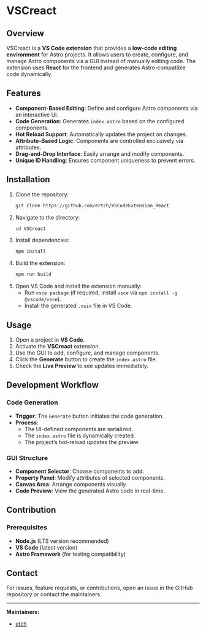 # VSCreact

## Overview
VSCreact is a **VS Code extension** that provides a **low-code editing environment** for Astro projects. It allows users to create, configure, and manage Astro components via a GUI instead of manually editing code. The extension uses **React** for the frontend and generates Astro-compatible code dynamically.

## Features
- **Component-Based Editing**: Define and configure Astro components via an interactive UI.
- **Code Generation**: Generates `index.astro` based on the configured components.
- **Hot Reload Support**: Automatically updates the project on changes.
- **Attribute-Based Logic**: Components are controlled exclusively via attributes.
- **Drag-and-Drop Interface**: Easily arrange and modify components.
- **Unique ID Handling**: Ensures component uniqueness to prevent errors.

## Installation
1. Clone the repository:
   ```sh
   git clone https://github.com/ertch/VSCodeExtension_React
   ```
2. Navigate to the directory:
   ```sh
   cd VSCreact
   ```
3. Install dependencies:
   ```sh
   npm install
   ```
4. Build the extension:
   ```sh
   npm run build
   ```
5. Open VS Code and install the extension manually:
   - Run `vsce package` (if required, install `vsce` via `npm install -g @vscode/vsce`).
   - Install the generated `.vsix` file in VS Code.

## Usage
1. Open a project in **VS Code**.
2. Activate the **VSCreact** extension.
3. Use the GUI to add, configure, and manage components.
4. Click the **Generate** button to create the `index.astro` file.
5. Check the **Live Preview** to see updates immediately.

## Development Workflow
### Code Generation
- **Trigger**: The `Generate` button initiates the code generation.
- **Process**:
  - The UI-defined components are serialized.
  - The `index.astro` file is dynamically created.
  - The project’s hot-reload updates the preview.

### GUI Structure
- **Component Selector**: Choose components to add.
- **Property Panel**: Modify attributes of selected components.
- **Canvas Area**: Arrange components visually.
- **Code Preview**: View the generated Astro code in real-time.

## Contribution
### Prerequisites
- **Node.js** (LTS version recommended)
- **VS Code** (latest version)
- **Astro Framework** (for testing compatibility)

## Contact
For issues, feature requests, or contributions, open an issue in the GitHub repository or contact the maintainers.

---
**Maintainers:**
- [etch](https://github.com/etch)

